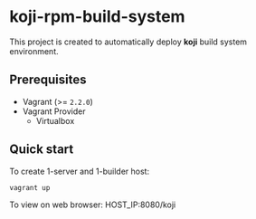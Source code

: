 # koji-rpm-build-system
This project is created to automatically deploy **koji** build system environment.

## Prerequisites

* Vagrant (>= `2.2.0`)  
* Vagrant Provider  
  * Virtualbox

## Quick start
To create 1-server and 1-builder host:
```shell
vagrant up
```

To view on web browser: HOST_IP:8080/koji
